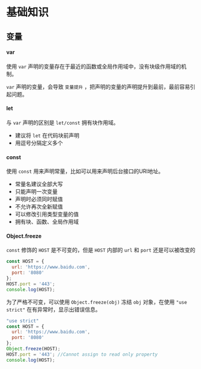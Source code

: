 # 基础知识



## 变量

#### var

使用 `var` 声明的变量存在于最近的函数或全局作用域中，没有块级作用域的机制。

`var` 声明的变量，会导致 `变量提升` ，把声明的变量的声明提升到最前，最前容易引起问题。



#### let

与 `var` 声明的区别是 `let/const` 拥有块作用域。

- 建议将 `let` 在代码块前声明
- 用逗号分隔定义多个



#### const

使用 `const` 用来声明常量，比如可以用来声明后台接口的URI地址。

- 常量名建议全部大写
- 只能声明一次变量
- 声明时必须同时赋值
- 不允许再次全新赋值
- 可以修改引用类型变量的值
- 拥有块、函数、全局作用域



#### Object.freeze

`const` 修饰的 `HOST` 是不可变的，但是 `HOST` 内部的 `url` 和 `port` 还是可以被改变的

```js
const HOST = {
  url: 'https://www.baidu.com',
  port: '8080'
};
HOST.port = '443';
console.log(HOST);
```

为了严格不可变，可以使用 `Object.freeze(obj)` 冻结 `obj` 对象，在使用 `"use strict"` 在有异常时，显示出错误信息。

```js
"use strict"
const HOST = {
  url: 'https://www.baidu.com',
  port: '8080'
};
Object.freeze(HOST);
HOST.port = '443'; //Cannot assign to read only property
console.log(HOST);
```

